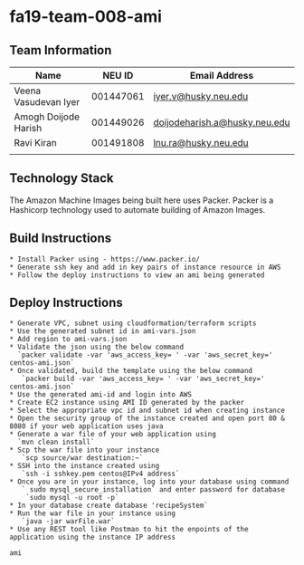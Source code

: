 # fa19-team-008-ami

## Team Information

| Name | NEU ID | Email Address |
| --- | --- | --- |
| Veena Vasudevan Iyer | 001447061 | iyer.v@husky.neu.edu |
| Amogh Doijode Harish| 001449026 | doijodeharish.a@husky.neu.edu |
| Ravi Kiran | 001491808 | lnu.ra@husky.neu.edu |
| | | |

## Technology Stack

The Amazon Machine Images being built here uses Packer. Packer is a Hashicorp 
technology used to automate building of Amazon Images.

## Build Instructions
    * Install Packer using - https://www.packer.io/
    * Generate ssh key and add in key pairs of instance resource in AWS
    * Follow the deploy instructions to view an ami being generated
    
## Deploy Instructions
    * Generate VPC, subnet using cloudformation/terraform scripts
    * Use the generated subnet id in ami-vars.json
    * Add region to ami-vars.json
    * Validate the json using the below command
      `packer validate -var 'aws_access_key= ' -var 'aws_secret_key=' centos-ami.json`
    * Once validated, build the template using the below command
       `packer build -var 'aws_access_key= ' -var 'aws_secret_key=' centos-ami.json` 
    * Use the generated ami-id and login into AWS
    * Create EC2 instance using AMI ID generated by the packer
    * Select the appropriate vpc id and subnet id when creating instance
    * Open the security group of the instance created and open port 80 & 8080 if your web application uses java
    * Generate a war file of your web application using
      `mvn clean install`
    * Scp the war file into your instance
       `scp source/war destination:~`
    * SSH into the instance created using
       `ssh -i sshkey.pem centos@IPv4 address`
    * Once you are in your instance, log into your database using command
       ` sudo mysql_secure_installation` and enter password for database
        `sudo mysql -u root -p`
    * In your database create database 'recipeSystem`
    * Run the war file in your instance using
       `java -jar warFile.war`
    * Use any REST tool like Postman to hit the enpoints of the application using the instance IP address

    ami
    

